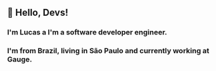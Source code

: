 ## 👋 Hello, Devs!
### I'm Lucas a I'm a software developer engineer.
### I'm from Brazil, living in São Paulo and currently working at Gauge.
